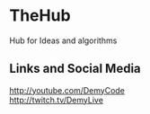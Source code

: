 # TheHub

Hub for Ideas and algorithms

## Links and Social Media

http://youtube.com/DemyCode  
http://twitch.tv/DemyLive